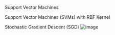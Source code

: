 Support Vector Machines

Support Vector Machines (SVMs) with RBF Kernel

Stochastic Gradient Descent (SGD)
![image](https://github.com/chris020589/Pytorch_SVM/assets/111472484/d771de5c-f9bb-440e-8cec-a4c4def87d7b)
